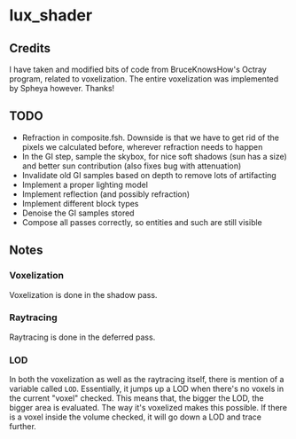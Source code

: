 # lux_shader
## Credits
I have taken and modified bits of code from BruceKnowsHow's Octray program, related to voxelization.
The entire voxelization was implemented by Spheya however.
Thanks!

## TODO
- Refraction in composite.fsh. Downside is that we have to get rid of the pixels we calculated before, wherever refraction needs to happen
- In the GI step, sample the skybox, for nice soft shadows (sun has a size) and better sun contribution (also fixes bug with attenuation)
- Invalidate old GI samples based on depth to remove lots of artifacting
- Implement a proper lighting model
- Implement reflection (and possibly refraction)
- Implement different block types
- Denoise the GI samples stored
- Compose all passes correctly, so entities and such are still visible

## Notes
### Voxelization
Voxelization is done in the shadow pass.

### Raytracing
Raytracing is done in the deferred pass.

### LOD
In both the voxelization as well as the raytracing itself, there is mention of a variable called `LOD`.
Essentially, it jumps up a LOD when there's no voxels in the current "voxel" checked.
This means that, the bigger the LOD, the bigger area is evaluated. The way it's voxelized makes this possible.
If there is a voxel inside the volume checked, it will go down a LOD and trace further.
